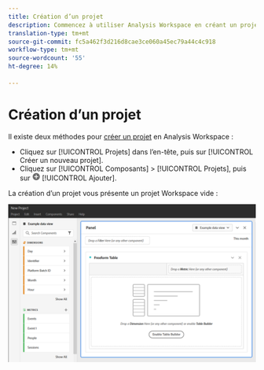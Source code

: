```yaml
---
title: Création d’un projet
description: Commencez à utiliser Analysis Workspace en créant un projet.
translation-type: tm+mt
source-git-commit: fc5a462f3d216d8cae3ce060a45ec79a44c4c918
workflow-type: tm+mt
source-wordcount: '55'
ht-degree: 14%

---
```



# Création d’un projet

Il existe deux méthodes pour [créer un projet](/help/analysis-workspace/home.md) en Analysis Workspace :

* Cliquez sur [!UICONTROL Projets] dans l’en-tête, puis sur [!UICONTROL Créer un nouveau projet].
* Cliquez sur [!UICONTROL Composants] > [!UICONTROL Projets], puis sur ![Ajouter](../assets/add.png) [!UICONTROL Ajouter].

La création d’un projet vous présente un projet Workspace vide :

![Projet vierge](../assets/blank-project.png)

<!-- This page serves as a placeholder for the 'Create project' modal that is currently in the old world. -->
